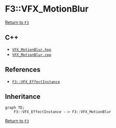 # F3::VFX_MotionBlur

[Return to `F3`](/docs/F3.md)

## C++

- [`VFX_MotionBlur.hpp`](/c++/include/VFX_MotionBlur.hpp)
- [`VFX_MotionBlur.cpp`](/c++/source/VFX_MotionBlur.cpp)

## References

- [`F3::VFX_EffectInstance`](/docs/F3/VFX_EffectInstance.md)

## Inheritance

```mermaid
graph TD;
    F3::VFX_EffectInstance --> F3::VFX_MotionBlur
```

[Return to `F3`](/docs/F3.md)